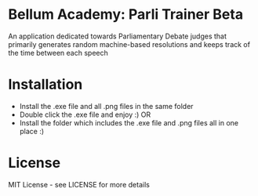 # Bellum Academy: Parli Trainer Beta
An application dedicated towards Parliamentary Debate judges that primarily generates random machine-based resolutions and keeps track of the time between each speech

# Installation
- Install the .exe file and all .png files in the same folder
- Double click the .exe file and enjoy :)
  OR
- Install the folder which includes the .exe file and .png files all in one place :)

# License
MIT License - see LICENSE for more details
